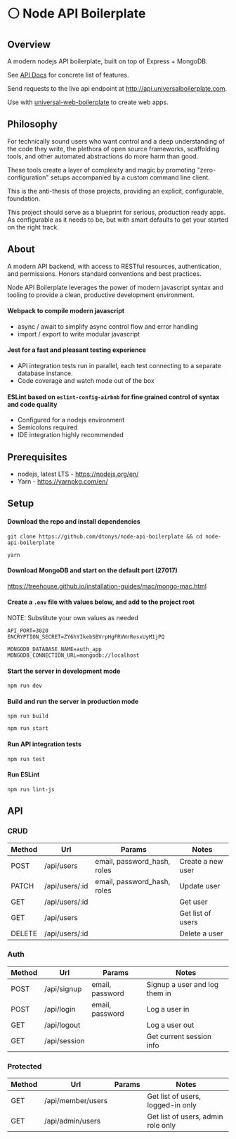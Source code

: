 # :white_circle: Node API Boilerplate

## Overview

A modern nodejs API boilerplate, built on top of Express + MongoDB.

See [API Docs](https://github.com/dtonys/node-api-boilerplate#api) for concrete list of features.

Send requests to the live api endpoint at http://api.universalboilerplate.com.

Use with [universal-web-boilerplate](https://github.com/dtonys/universal-web-boilerplate) to create web apps.

## Philosophy

For technically sound users who want control and a deep understanding of the code they write, the plethora of open source frameworks, scaffolding tools, and other automated abstractions do more harm than good.

These tools create a layer of complexity and magic by promoting "zero-configuration" setups accompanied by a custom command line client.

This is the anti-thesis of those projects, providing an explicit, configurable, foundation.

This project should serve as a blueprint for serious, production ready apps.  As configurable as it needs to be, but with smart defaults to get your started on the right track.

## About

A modern API backend, with access to RESTful resources, authentication, and permissions.  Honors standard conventions and best practices.

Node API Boilerplate leverages the power of modern javascript syntax and tooling to provide a clean, productive development environment.

#### Webpack to compile modern javascript
  - async / await to simplify async control flow and error handling
  - import / export to write modular javascript

#### Jest for a fast and pleasant testing experience
  - API integration tests run in parallel, each test connecting to a separate database instance.
  - Code coverage and watch mode out of the box

#### ESLint based on `eslint-config-airbnb` for fine grained control of syntax and code quality
  - Configured for a nodejs environment
  - Semicolons required
  - IDE integration highly recommended


## Prerequisites

- nodejs, latest LTS - https://nodejs.org/en/
- Yarn - https://yarnpkg.com/en/

## Setup

#### Download the repo and install dependencies
`git clone https://github.com/dtonys/node-api-boilerplate && cd node-api-boilerplate`

`yarn`

#### Download MongoDB and start on the default port (27017)

https://treehouse.github.io/installation-guides/mac/mongo-mac.html

#### Create a `.env` file with values below, and add to the project root
NOTE: Substitute your own values as needed
```
API_PORT=3020
ENCRYPTION_SECRET=ZY6hYIkebSBVrpHgFRVWrResxUyM1jPQ

MONGODB_DATABASE_NAME=auth_app
MONGODB_CONNECTION_URL=mongodb://localhost
```

#### Start the server in development mode
`npm run dev`

#### Build and run the server in production mode
`npm run build`

`npm run start`

#### Run API integration tests
`npm run test`

#### Run ESLint
`npm run lint-js`


## API

### CRUD
| Method | Url            | Params| Notes |
| ------ | -------------- | ----- | ----- |
| POST   | /api/users     | email, password_hash, roles | Create a new user |
| PATCH  | /api/users/:id | email, password_hash, roles | Update user |
| GET    | /api/users/:id | | Get user |
| GET    | /api/users     | | Get list of users |
| DELETE | /api/users/:id | | Delete a user |

### Auth
| Method | Url            | Params| Notes |
| ------ | -------------- | ----- | ----- |
| POST   | /api/signup    | email, password | Signup a user and log them in |
| POST   | /api/login     | email, password | Log a user in |
| GET    | /api/logout    | | Log a user out |
| GET    | /api/session   | | Get current session info |

### Protected
| Method | Url            | Params| Notes |
| ------ | -------------- | ----- | ----- |
| GET    | /api/member/users | | Get list of users, logged-in only |
| GET    | /api/admin/users | | Get list of users, admin role only |

